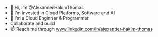 - 👋 Hi, I’m @AlexanderHakimThomas
- 👀 I’m invested in Cloud Platforms, Software and AI
- 🌱 I’m a Cloud Enginner & Programmer
-  Collaborate and build 
- 📫 Reach me through www.linkedin.com/in/alexander-hakim-thomas

<!---
AlexanderHakim/AlexanderHakim is a ✨ special ✨ repository because its `README.md` (this file) appears on your GitHub profile.
You can click the Preview link to take a look at your changes.
--->
